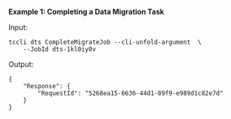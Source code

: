 **Example 1: Completing a Data Migration Task**



Input: 

```
tccli dts CompleteMigrateJob --cli-unfold-argument  \
    --JobId dts-1kl0iy0v
```

Output: 
```
{
    "Response": {
        "RequestId": "5268ea15-6636-44d1-89f9-e989d1c82e7d"
    }
}
```

